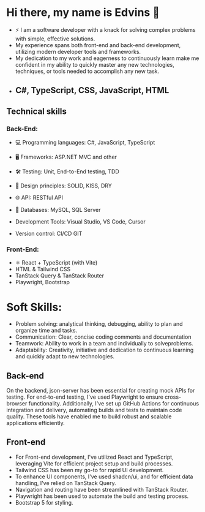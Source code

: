 # Hi there, my name is Edvins 👋

- ⚡ I am a software developer with a knack for solving complex problems with simple, effective solutions.
-  My experience spans both front-end and back-end development, utilizing modern developer tools and frameworks.
-  My dedication to my work and eagerness to continuously learn make me confident in my ability to quickly master any new technologies, techniques, or tools needed to accomplish any new task.
-  ## C#, TypeScript, CSS, JavaScript, HTML

## Technical skills
### Back-End:
- 💻 Programming languages: C#, JavaScript, TypeScript
- 🖥 Frameworks: ASP.NET MVC and other
- 🛠 Testing: Unit, End-to-End testing, TDD
- 📐 Design principles: SOLID, KISS, DRY
- 🌐 API: RESTful API
  
- 💾 Databases: MySQL, SQL Server
- Development Tools: Visual Studio, VS Code, Cursor
- Version control: CI/CD GIT
  
### Front-End:
- ⚛️ React + TypeScript (with Vite)
- HTML & Tailwind CSS
- TanStack Query & TanStack Router
- Playwright, Bootstrap
  
# Soft Skills:
- Problem solving: analytical thinking, debugging, ability to plan and organize time and tasks.
- Communication: Clear, concise coding comments and documentation
- Teamwork: Ability to work in a team and individually to solveproblems.
- Adaptability: Creativity, initiative and dedication to continuous learning and quickly adapt to new technologies.

## Back-end
On the backend, json-server has been essential for creating mock APIs for testing.
For end-to-end testing, I've used Playwright to ensure cross-browser functionality.
Additionally, I've set up GitHub Actions for continuous integration and delivery, automating builds and tests to maintain code quality.
These tools have enabled me to build robust and scalable applications efficiently.

##  Front-end
- For Front-end development, I've utilized React and TypeScript, leveraging Vite for efficient project setup and build processes.
- Tailwind CSS has been my go-to for rapid UI development.
- To enhance UI components, I've used shadcn/ui, and for efficient data handling, I've relied on TanStack Query.
- Navigation and routing have been streamlined with TanStack Router.
- Playwright has been used to automate the build and testing process.
- Bootstrap 5 for styling.


